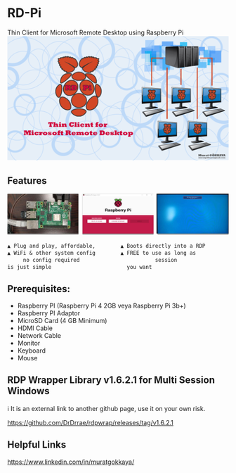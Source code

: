 # RD-Pi
Thin Client for Microsoft Remote Desktop using Raspberry Pi
![alt text](https://github.com/muratgokkaya/RD-Pi/blob/main/splash.png?raw=true)


## Features

![Screenshots](https://github.com/muratgokkaya/RD-Pi/blob/main/screenshot.jpg)

```
▲ Plug and play, affordable,        ▲ Boots directly into a RDP       ▲ WiFi & other system config        ▲ FREE to use as long as
     no config required                        session                        is just simple                        you want
```


## Prerequisites:
* Raspberry PI (Raspberry Pi 4 2GB veya Raspberry Pi 3b+)
* Raspberry PI Adaptor
* MicroSD Card (4 GB Minimum)
* HDMI Cable
* Network Cable
* Monitor
* Keyboard
* Mouse



## RDP Wrapper Library v1.6.2.1 for Multi Session Windows

ℹ️ It is an external link to another github page, use it on your own risk.

https://github.com/DrDrrae/rdpwrap/releases/tag/v1.6.2.1







## Helpful Links
https://www.linkedin.com/in/muratgokkaya/
